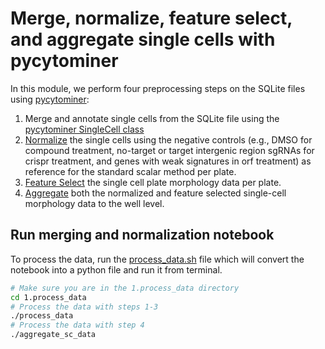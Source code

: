 # Merge, normalize, feature select, and aggregate single cells with pycytominer

In this module, we perform four preprocessing steps on the SQLite files using [pycytominer](https://github.com/cytomining/pycytominer/tree/main):

1. Merge and annotate single cells from the SQLite file using the [pycytominer SingleCell class](https://github.com/cytomining/pycytominer/blob/main/pycytominer/cyto_utils/cells.py)
2. [Normalize](https://github.com/cytomining/pycytominer/blob/main/pycytominer/normalize.py) the single cells using the negative controls (e.g., DMSO for compound treatment, no-target or target intergenic region sgRNAs for crispr treatment, and genes with weak signatures in orf treatment) as reference for the standard scalar method per plate.
3. [Feature Select](https://github.com/cytomining/pycytominer/blob/main/pycytominer/feature_select.py) the single cell plate morphology data per plate.
4. [Aggregate](https://github.com/cytomining/pycytominer/blob/main/pycytominer/feature_select.py) both the normalized and feature selected single-cell morphology data to the well level.

## Run merging and normalization notebook

To process the data, run the [process_data.sh](./process_data.sh) file which will convert the notebook into a python file and run it from terminal.

```bash
# Make sure you are in the 1.process_data directory
cd 1.process_data
# Process the data with steps 1-3
./process_data
# Process the data with step 4
./aggregate_sc_data
```
